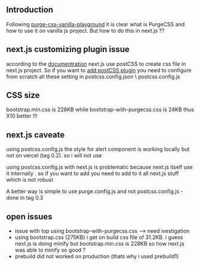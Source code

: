 <h2>Introduction</h2>
Following <a href='https://github.com/NathanKr/purge-css-vanilla-playground'>purge-css-vanilla-playground</a> it is clear what is PurgeCSS and how to use it on vanilla js project. But how to do this in next.js ??

<h2>next.js customizing plugin issue</h2>
according to the <a href='https://nextjs.org/docs/pages/building-your-application/configuring/post-css'>documentration</a> next.js use postCSS to create css file in next.js project. So if you want to <a href='Out of the box, with no configuration, Next.js compiles CSS with the following transformations:'>add postCSS plugin</a> you need to configure from scratch all these setting in postcss.config.json \ postcss.config.js


<h2>CSS size</h2>
bootstrap.min.css is 228KB while bootstrap-with-purgecss.css is 24KB thus X10 better !!!

<h2>next.js caveate</h2>
<p>using postcss.config.js the style for alert component is working locally but not on vercel (tag 0.2). so i will not use</p>
<p>using postcss.config.js with next.js is problematic because next.js itself use it internally . so if you want to add you need to add to it all next.js stuff which is not robust</p>
A better way is simple to use purge.config.js and not postcss.config.js - done in tag 0.3 

<h2>open issues</h2>
<ul>
<li>issue with top using bootstrap-with-purgecss.css --> need ivestigation</li>
<li>using bootstrap.css (275KB) i get on build css file of 31.2KB. i guess next.js is doing minify but bootstrap.min.css is 228KB so how next.js was able to minify so good ?</li>
<li>prebuild did not worked on production (thats why i used prebuild1)</li>
</ul>